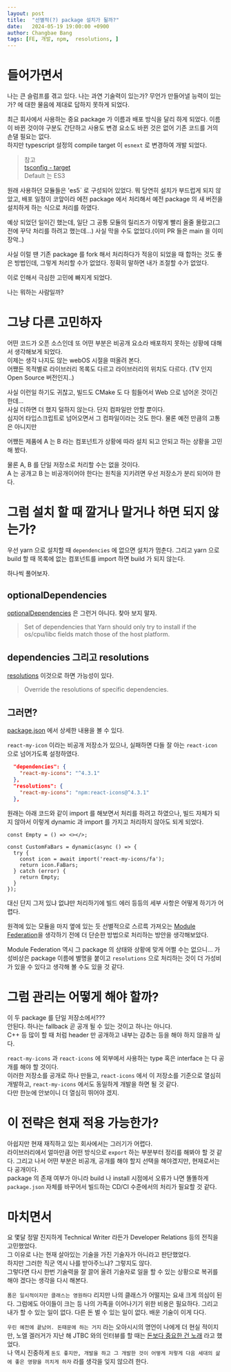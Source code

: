 ```yaml
---
layout: post
title:  "선별적(?) package 설치가 될까?"
date:   2024-05-19 19:00:00 +0900
author: Changbae Bang
tags: [FE, 개발, npm,  resolutions, ]
---
```


# 들어가면서
나는 큰 슬럼프를 겪고 있다. 나는 과연 기술력이 있는가? 무언가 만들어낼 능력이 있는가? 에 대한 물음에 제대로 답하지 못하게 되었다.  

최근 회사에서 사용하는 중요 package 가 이름과 배포 방식을 달리 하게 되었다. 이름이 바뀐 것이야 구분도 간단하고 사용도 변경 요소도 바뀐 것은 없어 기존 코드를 거의 손댈 필요는 없다.  
하지만 typescript 설정의 compile target 이 `esnext` 로 변경하여 개발 되었다.  

> 참고  
[tsconfig - target](https://www.typescriptlang.org/tsconfig/#target)  
Default 는 ES3

원래 사용하던 모듈들은 'es5` 로 구성되어 있었다. 뭐 당연히 설치가 부드럽게 되지 않았고, 배포 일정이 코앞이라 에전 package 에서 처리해서 예전 package 의 새 버전을 설치하게 하는 식으로 처리를 하였다.  

예상 되었던 일이긴 했는데, 일단 그 공통 모듈의 릴리즈가 이렇게 빨리 올줄 몰랐고(그 전에 꾸닥 처리를 하려고 했는데...) 사실 막을 수도 없었다.(이미 PR 들은 main 을 이미 장악..)  

사실 이럴 땐 기존 package 를 fork 해서 처리하다가 적응이 되었을 때 합하는 것도 좋은 방법인데, 그렇게 처리할 수가 없었다. 정확히 말하면 내가 조절할 수가 없었다.  

이로 인해서 극심한 고민에 빠지게 되었다.  

나는 뭐하는 사람일까?  

# 그냥 다른 고민하자
어떤 코드가 오픈 소스인데 또 어떤 부분은 비공개 요소라 배포하지 못하는 상황에 대해서 생각해보게 되었다.  
이제는 생각 나지도 않는 webOS 시절을 떠올려 본다.  
어쨌든 목적별로 라이브러리 목록도 다르고 라이브러리의 위치도 다르다. (TV 인지 Open Source 버전인지..)  

사실 이런일 하기도 귀찮고, 빌드도 CMake 도 다 힘들어서 Web 으로 넘어온 것이긴 한데...   
사실 더하면 더 했지 덜하지 않는다. 단지 컴파일만 안할 뿐이다.  
심지어 타입스크립트로 넘어오면서 그 컴파일이라는 것도 한다. 물론 예전 만큼의 고통은 아니지만  

어쨌든 제품에 A 는 B 라는 컴포넌트가 상황에 따라 설치 되고 안되고 하는 상황을 고민해 봤다.  

물론 A, B 를 단일 저장소로 처리할 수는 없을 것이다.  
A 는 공개고 B 는 비공개이어야 한다는 원칙을 지키려면 우선 저장소가 분리 되어야 한다.  

# 그럼 설치 할 때 깔거나 말거나 하면 되지 않는가?
우선 yarn 으로 설치할 때 `dependencies` 에 없으면 설치가 멈춘다. 그리고 yarn 으로 build 할 때 목록에 없는 컴포넌트를 import 하면 build 가 되지 않는다.  

하나씩 풀어보자.  

## optionalDependencies

[optionalDependencies](https://yarnpkg.com/configuration/manifest#optionalDependencies) 은 그런거 아니다. 찾아 보지 말자.  
> Set of dependencies that Yarn should only try to install if the os/cpu/libc fields match those of the host platform.

## dependencies 그리고 resolutions
[resolutions](https://yarnpkg.com/configuration/manifest#resolutions) 이것으로 하면 가능성이 있다.  
> Override the resolutions of specific dependencies.  

## 그러면?
[package.json](https://github.com/changbaebang/next-package-test/commit/d23688722738f0225153e5a4239bc6eca816878a#diff-7ae45ad102eab3b6d7e7896acd08c427a9b25b346470d7bc6507b6481575d519) 에서 상세한 내용을 볼 수 있다.  

`react-my-icon` 이라는 비공개 저장소가 있으나, 실패하면 다들 잘 아는 `react-icon` 으로 넘어가도록 설정하였다.

``` package.json
  "dependencies": {
    "react-my-icons": "^4.3.1"
  },
  "resolutions": {
    "react-my-icons": "npm:react-icons@^4.3.1"
  },

```

원래는 아래 코드와 같이 import 를 해보면서 처리를 하려고 하였으나, 빌드 자체가 되지 않아서 이렇게 dynamic 과 import 를 가지고 처리하지 않아도 되게 되었다.  

```
const Empty = () => <></>;

const CustomFaBars = dynamic(async () => {
  try {
    const icon = await import('react-my-icons/fa');
    return icon.FaBars;
  } catch (error) {
    return Empty;
  }
});
```

대신 단지 그저 있냐 없냐만 처리하기에 빌드 에러 등등의 세부 사항은 어떻게 하기가 어렵다.  

원격에 있는 모듈을 마지 옆에 있는 듯 선별적으로 스르륵 가져오는 [Module Federation](https://webpack.kr/concepts/module-federation/)을 생각하기 전에 더 단순한 방법으로 처리하는 방안을 생각해보았다.  

Module Federation 역시 그 package 의 상태와 상황에 맞게 어쩔 수는 없으니... 가성비상은 package 이름에 별명을 붙이고 `resolutions` 으로 처리하는 것이 더 가성비가 있을 수 있다고 생각해 볼 수도 있을 것 같다.  

# 그럼 관리는 어떻게 해야 할까?
이 두 package 를 단일 저장소에서???  
안된다. 하나는 fallback 곧 공개 될 수 있는 것이고 하나는 아니다.  
C++ 등 많이 할 때 처럼 header 만 공개하고 내부는 감추는 등을 해야 하지 않을까 싶다.  

`react-my-icons` 과 `react-icons` 에 외부에서 사용하는 type 혹은 interface 는 다 공개를 해야 할 것이다.  
이러한 저장소를 공개로 하나 만들고, `react-icons` 에서 이 저장소를 기준으로 열심히 개발하고, `react-my-icons` 에서도 동일하게 개발을 하면 될 것 같다.  
다만 한눈에 안보이니 더 열심히 뛰어야 겠지.  

# 이 전략은 현재 적용 가능한가?
아쉽지만 현재 재직하고 있는 회사에서는 그러기가 어렵다.  
라이브러리에서 얼마만큼 어떤 방식으로 `export` 하는 부분부터 정리를 해봐야 할 것 같다. 그리고 나서 어떤 부분은 비공개, 공개를 해야 할지 선택을 해야겠지만, 현재로서는 다 공개이다.  
package 의 존재 여부가 아니라 build 나 install 시점에서 오류가 나면 똘똘하게 `package.json` 자체를 바꾸어서 빌드하는 CD/CI 수준에서의 처리가 필요할 것 같다.  

# 마치면서  
요 몇달 정말 진지하게 Technical Writer 라든가 Developer Relations 등의 전직을 고민했었다.  
그 이유로 나는 현재 살아있는 기술을 가진 기술자가 아니라고 판단했었다.  
하지만 그러한 직군 역시 나를 받아주느냐? 그렇지도 않다.  
그렇다면 다시 한번 기술력을 잘 끌어 올려 기술자로 일을 할 수 있는 상황으로 복귀를 해야 겠다는 생각을 다시 해본다.  

`폼은 일시적이지만 클래스는 영원하다` 리지만 나의 클래스가 어떨지는 요새 크게 의심이 된다. 그럼에도 아이들이 크는 등 나의 가족을 이어나기기 위한 비용은 필요하다. 그리고 내가 할 수 있는 일이 없다. 다른 돈 벌 수 있는 일이 없다. 배운 기술이 이게 다다.  

`우린 예전에 끝났어. 돈때문에 하는 거지` 라는 오아시시의 명언이 나에게 더 현실 적이지만, 노엘 겔러거가 지난 해 JTBC 와의 인터뷰를 할 때는 [돈보다 중요한 건 노래](https://news.nate.com/view/20231203n14555) 라고 했었다.  
나 역시 진중하게 `돈도 좋지만, 개발을 하고 그 개발한 것이 어떻게 저렇게 다음 세대의 삶에 좋은 영향을 끼치게 하자` 라를 생각을 잊지 않으려 한다.  

